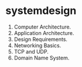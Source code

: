 # systemdesign

1. Computer Architecture.
2. Application Architecture.
3. Design Requirements.
4. Networking Basics. 
5. TCP and UDP.
6. Domain Name System.
